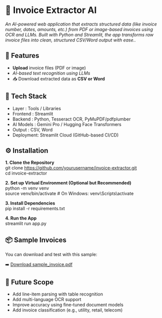 # 🧾 **Invoice Extractor AI**

_An AI-powered web application that extracts structured data (like invoice number, dates, amounts, etc.) from PDF or image-based invoices using OCR and LLMs. Built with Python and Streamlit, the app transforms raw invoice files into clean, structured CSV/Word output with ease.._

## 🚀 Features

- **Upload** invoice files (PDF or image)
- _AI-based text recognition using LLMs_
- 📥 Download extracted data as **CSV or Word**

## 🧰 Tech Stack
* Layer			:	Tools / Libraries
* Frontend	:	Streamlit
* Backend		:	Python, Tesseract OCR, PyMuPDF/pdfplumber
* AI Models	:	Gemini Pro / Hugging Face Transformers
* Output		:	CSV, Word
* Deployment:	Streamlit Cloud (GitHub-based CI/CD)

## ⚙️ Installation
<b>1. Clone the Repository </b><br>
git clone https://github.com/yourusername/invoice-extractor.git <br>
cd invoice-extractor

<b>2. Set up Virtual Environment (Optional but Recommended) </b><br>
python -m venv venv <br>
source venv/bin/activate   # On Windows: venv\Scripts\activate

<b> 3. Install Dependencies </b><br>
pip install -r requirements.txt

<b> 4. Run the App </b><br>
streamlit run app.py

## 📦 Sample Invoices
You can download and test with this sample:

➡️ [Download sample_invoice.pdf](sample_files/sample_invoice.pdf)

## 🧪 Future Scope
* Add line-item parsing with table recognition
* Add multi-language OCR support
* Improve accuracy using fine-tuned document models
* Add invoice classification (e.g., utility, retail, telecom)
